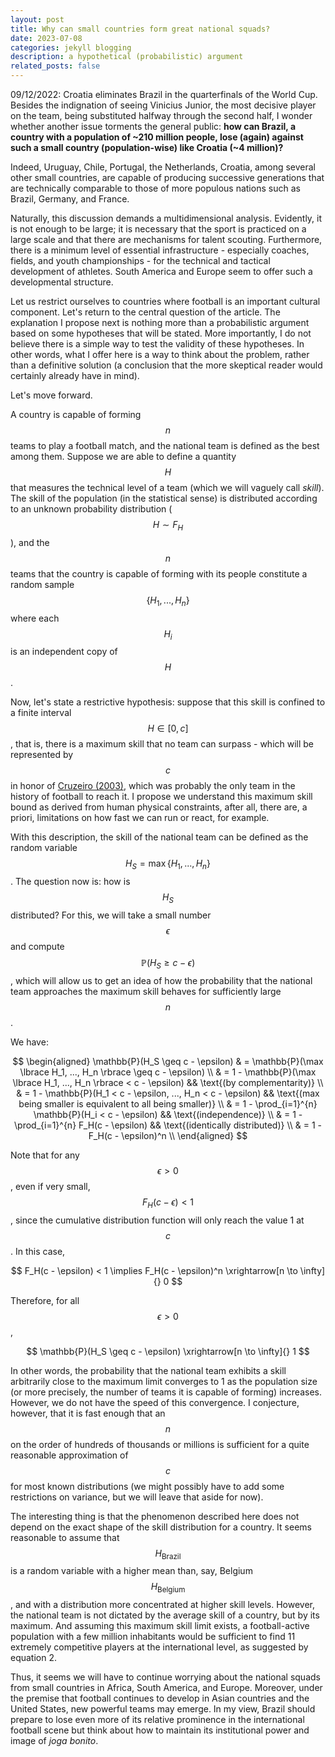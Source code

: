 ```yaml
---
layout: post
title: Why can small countries form great national squads?
date: 2023-07-08
categories: jekyll blogging
description: a hypothetical (probabilistic) argument
related_posts: false
---
```


09/12/2022: Croatia eliminates Brazil in the quarterfinals of the World Cup. Besides the indignation of seeing Vinicius Junior, the most decisive player on the team, being substituted halfway through the second half, I wonder whether another issue torments the general public: **how can Brazil, a country with a population of ~210 million people, lose (again) against such a small country (population-wise) like Croatia (~4 million)?**

Indeed, Uruguay, Chile, Portugal, the Netherlands, Croatia, among several other small countries, are capable of producing successive generations that are technically comparable to those of more populous nations such as Brazil, Germany, and France.

Naturally, this discussion demands a multidimensional analysis. Evidently, it is not enough to be large; it is necessary that the sport is practiced on a large scale and that there are mechanisms for talent scouting. Furthermore, there is a minimum level of essential infrastructure - especially coaches, fields, and youth championships - for the technical and tactical development of athletes. South America and Europe seem to offer such a developmental structure.

Let us restrict ourselves to countries where football is an important cultural component. Let's return to the central question of the article. The explanation I propose next is nothing more than a probabilistic argument based on some hypotheses that will be stated. More importantly, I do not believe there is a simple way to test the validity of these hypotheses. In other words, what I offer here is a way to think about the problem, rather than a definitive solution (a conclusion that the more skeptical reader would certainly already have in mind).

Let's move forward.

A country is capable of forming $$n$$ teams to play a football match, and the national team is defined as the best among them. Suppose we are able to define a quantity $$H$$ that measures the technical level of a team (which we will vaguely call *skill*). The skill of the population (in the statistical sense) is distributed according to an unknown probability distribution ($$H \sim F_H$$), and the $$n$$ teams that the country is capable of forming with its people constitute a random sample $$\lbrace H_1, ..., H_n \rbrace$$ where each $$H_i$$ is an independent copy of $$H$$.

Now, let's state a restrictive hypothesis: suppose that this skill is confined to a finite interval $$H \in [0, c]$$, that is, there is a maximum skill that no team can surpass - which will be represented by $$c$$ in honor of [Cruzeiro (2003)][cruzeiro_2003], which was probably the only team in the history of football to reach it. I propose we understand this maximum skill bound as derived from human physical constraints, after all, there are, a priori, limitations on how fast we can run or react, for example.

With this description, the skill of the national team can be defined as the random variable $$H_S = \max \lbrace H_1, ..., H_n \rbrace$$. The question now is: how is $$H_S$$ distributed? For this, we will take a small number $$\epsilon$$ and compute $$\mathbb{P}(H_S \geq c - \epsilon)$$, which will allow us to get an idea of how the probability that the national team approaches the maximum skill behaves for sufficiently large $$n$$.

We have:

$$
\begin{aligned}
 \mathbb{P}(H_S \geq c - \epsilon) 
  & = \mathbb{P}(\max \lbrace H_1, ..., H_n \rbrace \geq c - \epsilon) \\ 
  & = 1 - \mathbb{P}(\max \lbrace H_1, ..., H_n \rbrace < c - \epsilon) && \text{(by complementarity)}  \\
  & = 1 - \mathbb{P}(H_1 < c - \epsilon, ..., H_n < c - \epsilon) && \text{(max being smaller is equivalent to all being smaller)}  \\
  & = 1 - \prod_{i=1}^{n} \mathbb{P}(H_i < c - \epsilon) && \text{(independence)}  \\
  & = 1 - \prod_{i=1}^{n} F_H(c - \epsilon) && \text{(identically distributed)}  \\
  & = 1 - F_H(c - \epsilon)^n \\
\end{aligned}
$$

Note that for any $$\epsilon > 0$$, even if very small, $$F_H(c - \epsilon) < 1$$, since the cumulative distribution function will only reach the value 1 at $$c$$. In this case,

$$
F_H(c - \epsilon) < 1 \implies F_H(c - \epsilon)^n \xrightarrow[n \to \infty]{} 0
$$

Therefore, for all $$\epsilon > 0$$,

$$
\mathbb{P}(H_S \geq c - \epsilon) \xrightarrow[n \to \infty]{} 1
$$

In other words, the probability that the national team exhibits a skill arbitrarily close to the maximum limit converges to 1 as the population size (or more precisely, the number of teams it is capable of forming) increases. However, we do not have the speed of this convergence. I conjecture, however, that it is fast enough that an $$n$$ on the order of hundreds of thousands or millions is sufficient for a quite reasonable approximation of $$c$$ for most known distributions (we might possibly have to add some restrictions on variance, but we will leave that aside for now).

The interesting thing is that the phenomenon described here does not depend on the exact shape of the skill distribution for a country. It seems reasonable to assume that $$H_{\text{Brazil}}$$ is a random variable with a higher mean than, say, Belgium $$H_{\text{Belgium}}$$, and with a distribution more concentrated at higher skill levels. However, the national team is not dictated by the average skill of a country, but by its maximum. And assuming this maximum skill limit exists, a football-active population with a few million inhabitants would be sufficient to find 11 extremely competitive players at the international level, as suggested by equation 2.

Thus, it seems we will have to continue worrying about the national squads from small countries in Africa, South America, and Europe. Moreover, under the premise that football continues to develop in Asian countries and the United States, new powerful teams may emerge. In my view, Brazil should prepare to lose even more of its relative prominence in the international football scene but think about how to maintain its institutional power and image of *joga bonito*.

[cruzeiro_2003]: https://en.wikipedia.org/wiki/2003_Campeonato_Brasileiro_S%C3%A9rie_A

